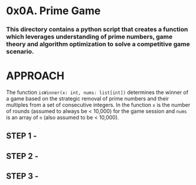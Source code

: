 # 0x0A. Prime Game

### This directory contains a python script that creates a function which leverages understanding of prime numbers, game theory and algorithm optimization to solve a competitive game scenario.

# APPROACH
The function `isWinner(x: int, nums: list[int])` determines the winner of a game based on the strategic removal of prime numbers and their multiples from a set of consecutive integers. In the function `x` is the number of rounds (assumed to always be < 10,000) for the game session and `nums` is an array of `n` (also assumed to be < 10,000).

## STEP 1 - 
## STEP 2 -
## STEP 3 -
